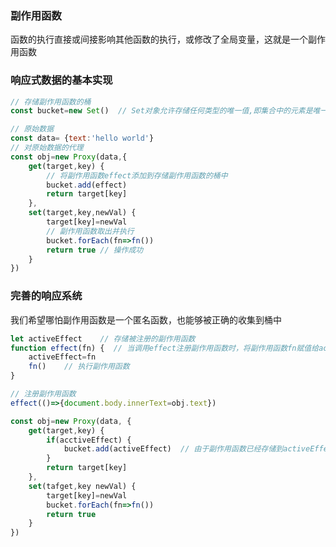 <!--
 * @Author: LeonardoSya 2246866774@qq.com
 * @Date: 2023-11-07 08:59:17
 * @LastEditors: LeonardoSya 2246866774@qq.com
 * @LastEditTime: 2023-11-07 11:04:39
 * @FilePath: \Vue\Vue.js设计与实现\03_响应系统的作用与实现.md
 * @Description: 这是默认设置,请设置`customMade`, 打开koroFileHeader查看配置 进行设置: https://github.com/OBKoro1/koro1FileHeader/wiki/%E9%85%8D%E7%BD%AE
-->
### 副作用函数
函数的执行直接或间接影响其他函数的执行，或修改了全局变量，这就是一个副作用函数

### 响应式数据的基本实现
```js
// 存储副作用函数的桶
const bucket=new Set()  // Set对象允许存储任何类型的唯一值,即集合中的元素是唯一的

// 原始数据
const data= {text:'hello world'}
// 对原始数据的代理
const obj=new Proxy(data,{
    get(target,key) {
        // 将副作用函数effect添加到存储副作用函数的桶中
        bucket.add(effect)
        return target[key]
    },
    set(target,key,newVal) {
        target[key]=newVal
        // 副作用函数取出并执行
        bucket.forEach(fn=>fn())
        return true // 操作成功
    }
})
```

### 完善的响应系统
我们希望哪怕副作用函数是一个匿名函数，也能够被正确的收集到桶中
```js
let activeEffect    // 存储被注册的副作用函数
function effect(fn) {  // 当调用effect注册副作用函数时，将副作用函数fn赋值给activeEffect
    activeEffect=fn
    fn()    // 执行副作用函数
}

// 注册副作用函数
effect(()=>{document.body.innerText=obj.text})

const obj=new Proxy(data, {
    get(target,key) {
        if(acctiveEffect) {
            bucket.add(activeEffect)  // 由于副作用函数已经存储到activeEffect中，所以把activeEffect收集到桶中，这样响应系统就不依赖副作用函数的名字了
        }
        return target[key]
    },
    set(tafget,key newVal) {
        target[key]=newVal
        bucket.forEach(fn=>fn()) 
        return true
    }
})
```